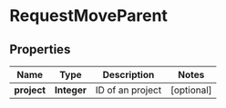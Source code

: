 
# RequestMoveParent

## Properties
Name | Type | Description | Notes
------------ | ------------- | ------------- | -------------
**project** | **Integer** | ID of an project |  [optional]



